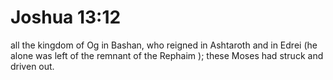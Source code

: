 # Joshua 13:12

all the kingdom of Og in Bashan, who reigned in Ashtaroth and in Edrei (he alone was left of the remnant of the Rephaim ); these Moses had struck and driven out.

